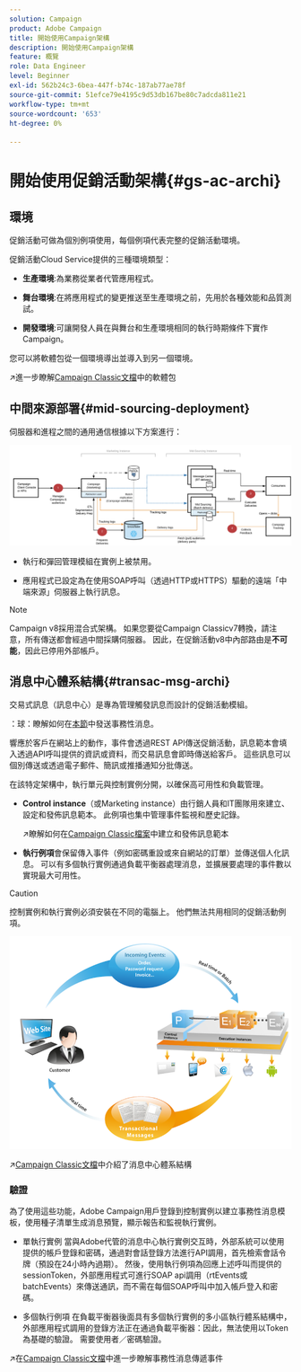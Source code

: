 ```yaml
---
solution: Campaign
product: Adobe Campaign
title: 開始使用Campaign架構
description: 開始使用Campaign架構
feature: 概覽
role: Data Engineer
level: Beginner
exl-id: 562b24c3-6bea-447f-b74c-187ab77ae78f
source-git-commit: 51efce79e4195c9d53db167be80c7adcda811e21
workflow-type: tm+mt
source-wordcount: '653'
ht-degree: 0%

---
```


# 開始使用促銷活動架構{#gs-ac-archi}

## 環境

促銷活動可做為個別例項使用，每個例項代表完整的促銷活動環境。

促銷活動Cloud Service提供的三種環境類型：

* **生產環境**:為業務從業者代管應用程式。

* **舞台環境**:在將應用程式的變更推送至生產環境之前，先用於各種效能和品質測試。

* **開發環境**:可讓開發人員在與舞台和生產環境相同的執行時期條件下實作Campaign。

您可以將軟體包從一個環境導出並導入到另一個環境。

:arrow_upper_right:進一步瞭解[Campaign Classic文檔](https://experienceleague.adobe.com/docs/campaign-classic/using/getting-started/administration-basics/working-with-data-packages.html)中的軟體包

## 中間來源部署{#mid-sourcing-deployment}

伺服器和進程之間的通用通信根據以下方案進行：

![](assets/architecture.png)

* 執行和彈回管理模組在實例上被禁用。

* 應用程式已設定為在使用SOAP呼叫（透過HTTP或HTTPS）驅動的遠端「中端來源」伺服器上執行訊息。

>[!NOTE]
>
> Campaign v8採用混合式架構。 如果您要從Campaign Classicv7轉換，請注意，所有傳送都會經過中間採購伺服器。
> 因此，在促銷活動v8中內部路由是&#x200B;**不可能**，因此已停用外部帳戶。


## 消息中心體系結構{#transac-msg-archi}

交易式訊息（訊息中心）是專為管理觸發訊息而設計的促銷活動模組。

：球：瞭解如何在[本節](../send/transactional.md)中發送事務性消息。

響應於客戶在網站上的動作，事件會透過REST API傳送促銷活動，訊息範本會填入透過API呼叫提供的資訊或資料，而交易訊息會即時傳送給客戶。 這些訊息可以個別傳送或透過電子郵件、簡訊或推播通知分批傳送。

在該特定架構中，執行單元與控制實例分開，以確保高可用性和負載管理。

* **Control instance**（或Marketing instance）由行銷人員和IT團隊用來建立、設定和發佈訊息範本。 此例項也集中管理事件監視和歷史記錄。

   :arrow_upper_right:瞭解如何在[Campaign Classic檔案](https://experienceleague.adobe.com/docs/campaign-classic/using/transactional-messaging/message-templates/introduction.html?lang=en#transactional-messaging)中建立和發佈訊息範本

* **執行例項**&#x200B;會保留傳入事件（例如密碼重設或來自網站的訂單）並傳送個人化訊息。 可以有多個執行實例通過負載平衡器處理消息，並擴展要處理的事件數以實現最大可用性。

>[!CAUTION]
>
>控制實例和執行實例必須安裝在不同的電腦上。 他們無法共用相同的促銷活動例項。

![](assets/messagecenter_diagram.png)

:arrow_upper_right:[Campaign Classic文檔](https://experienceleague.adobe.com/docs/campaign-classic/using/transactional-messaging/introduction/transactional-messaging-architecture.html?lang=en#transactional-messaging)中介紹了消息中心體系結構


### 驗證

為了使用這些功能，Adobe Campaign用戶登錄到控制實例以建立事務性消息模板，使用種子清單生成消息預覽，顯示報告和監視執行實例。

* 單執行實例
當與Adobe代管的消息中心執行實例交互時，外部系統可以使用提供的帳戶登錄和密碼，通過對會話登錄方法進行API調用，首先檢索會話令牌（預設在24小時內過期）。
然後，使用執行例項為回應上述呼叫而提供的sessionToken，外部應用程式可進行SOAP api調用（rtEvents或batchEvents）來傳送通訊，而不需在每個SOAP呼叫中加入帳戶登入和密碼。

* 多個執行例項
在負載平衡器後面具有多個執行實例的多小區執行體系結構中，外部應用程式調用的登錄方法正在通過負載平衡器：因此，無法使用以Token為基礎的驗證。 需要使用者／密碼驗證。

:arrow_upper_right:在[Campaign Classic文檔](https://experienceleague.corp.adobe.com/docs/campaign-classic/using/transactional-messaging/introduction/event-description.html?lang=en#about-transactional-messaging-datamodel)中進一步瞭解事務性消息傳遞事件